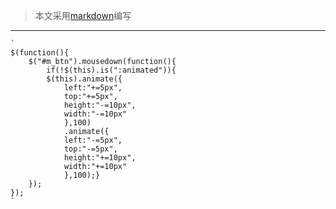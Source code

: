 >本文采用[markdown](http://www.bootcdn.cn/markdown.js/)编写
***
    `
    $(function(){
        $("#m_btn").mousedown(function(){
            if(!$(this).is(":animated")){
            $(this).animate({
                left:"+=5px",
                top:"+=5px",
                height:"-=10px",
                width:"-=10px"
                },100)
                .animate({
                left:"-=5px",
                top:"-=5px",
                height:"+=10px",
                width:"+=10px"
                },100);}
        });
    });
    `